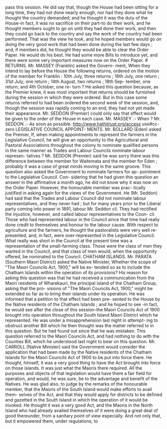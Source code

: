 pass this session. He did say that, though the House had been sitting for a long time, they had not done nearly enough, nor had they done what he thought the country demanded; and he thought it was the duty of the House-in fact, it was no sacrifice on their part-to do their work, and he thought members ought to go on until they had done their work, and then they could go back to the country and say the work of the country had been performed. That was the view he took, and he hoped members would go on doing the very good work that had been done during the last few days ; and, if members did, he thought they would be able to clear the Order Paper. He would do his best. He had some more Bills to introduce yet, and there were some very important measures now on the Order Paper. # RETURNS. Mr. MASSEY (Franklin) asked the Govern- ment, When they intend to lay before the House the following returns, ordered on the motion of the member for Franklin : 10th July, three returns ; 16th July, one return ; 31st July, one return ; 14th August, two returns ; 18th Sep- tember, one return; and 4th October, one re- turn ? He asked this question because, as the Premier knew, it was most important that returns should be furnished during the session in which they were ordered. But in this case some returns referred to had been ordered the second week of the session, and, though the session was rapidly coming to an end, they had not yet made their appearance. Mr. SEDDON (Premier) could only say that effect would be given to the order of the House in each case. Mr. MASSEY .- When ? Mr. SEDDON .- As soon as possible. http://www.hathitrust.org/access use#cc-zero LEGISLATIVE COUNCIL APPOINT- MENTS. Mr. BOLLARD (Eden) asked the Premier, If, when making appointments to represent the farmers in the Legislative Council, he will give an opportunity to the Agricultural and Pastoral Associations throughout the colony to nominate qualified persons in the same manner as Trades and Labour Councils nominate labour represen- tatives ? Mr. SEDDON (Premier) said he was sorry there was this difference between the member for Waitemata and the member for Eden ; probably it was a case of great minds moving in the same groove. This question also asked the Government to nominate farmers for ap- pointment to the Legislative Council. Con- sidering that he had given this question an answer in the affirmative a month ago, he did not know why it was now on the Order Paper. However, the honourable member was prac- tically justified in asking again for the views of the Government. He (Mr. Seddon) had said that the Trades and Labour Council did not nominate labour representatives, and they never had ; but for many years prior to the Liberal party coming into power in 1891, labour Mr. Seddon cil. They had rectified the injustice, however, and called labour representatives to the Coun- cil. Those who had represented labour in the Council since that time had really done credit to themselves and honour to the labour cause. With respect to agriculture and the farmers, he thought the pastoralists were very well re- presented, and, in fact, were over-represented in the Legislative Council. What really was short in the Council at the present time was a representation of the small-farming class. Those were the class of men they wanted in the Council, and that class of men would, when the opportunity offered, be nominated to the Council. CHATHAM ISLANDS. Mr. PARATA (Southern Maori District) asked the Native Minister, Whether the scope of "The Maori Councils Act, 1900," will be ex- tended so as to include the Chatham Islands within the operation of its provisions? His reason for asking this question was that he had received a communication from the Maori residents of Wharekauri, the principal island of the Chatham Group, asking that the pro- visions of "The Maori Councils Act, 1900," might be extended so far as to bring their islands under its operation. He was informed that a petition to that effect had been pre- sented to the House by the Native residents of the Chatham Islands ; and he hoped to see -in fact, he would see after the close of this session-the Maori Councils Act of 1900 brought into operation throughout the South Island Maori District which he represented. He was under a misapprehension last night in attempt- ing to obstruct another Bill which he then thought was the matter referred to in this question. But he had found out since that he was mistaken. This question referred to the Maori Councils Act, and had nothing to do with the Counties Bill, which he understood last night to bear on this question. Mr. CARROLL (Native Minister) said the Government would consider the application that had been made by the Native residents of the Chatham Islands for the Maori Councils Act of 1900 to be put into force there. He thought, himself, it was a very good thing to have the Act brought into force on those islands. It was just what the Maoris there required. All the purposes and objects of that legislation would have there a fair field for operation, and would, he was sure, be to the advantage and benefit of the Natives. He was glad also, to judge by the remarks of the honourable member, that the Maoris of the South Island would make efforts to avail them- selves of the Act, and that they would apply for districts to be defined and gazetted in the South Island in which the operation of it would be invoked. He thought it was a very good Act, and the Maoris in the North Island who had already availed themselves of it were doing a great deal of good thereunder, from a sanitary point of view especially. And not only that, but it empowered them, under regulations, to 